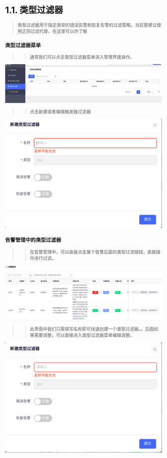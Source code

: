 # 1.1. 类型过滤器
> 类型过滤器用于指定类型的错误告警和恢复告警的过滤策略。当前更建议使用正则过滤代替，在这里可以作了解
### 类型过滤器菜单
>> 通常我们可以点击类型过滤器菜单进入管理界面操作。      

![类型过滤器管理界面](images/alertTypeFilter.png)
>> 点击新建或者编辑触发器过滤器

![类型过滤器编辑](images/alertTypeFilter-edit.png)

### 告警管理中的类型过滤器
>> 在告警管理中，可以直接点击某个告警后面的类型过滤按钮，直接操作进行过滤。    

![告警管理界面](images/alertManage.png)
>> 此界面中我们只需填写名称即可快速创建一个类型过滤器。。后面如果需要调整，可以直接进入类型过滤器菜单编辑调整。

![告警管理界面的类型过滤器](images/alertManage-alertTypeFilter.png)